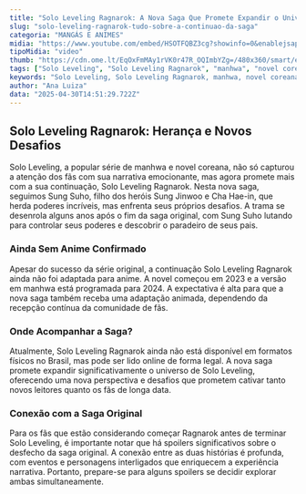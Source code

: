 ```yaml
---
title: "Solo Leveling Ragnarok: A Nova Saga Que Promete Expandir o Universo do Manhwa"
slug: "solo-leveling-ragnarok-tudo-sobre-a-continuao-da-saga"
categoria: "MANGÁS E ANIMES"
midia: "https://www.youtube.com/embed/HSOTFQBZ3cg?showinfo=0&enablejsapi=1"
tipoMidia: "video"
thumb: "https://cdn.ome.lt/EqOxFmMAy1rVK0r47R_OQImbYZg=/480x360/smart/extras/conteudos/Captura_de_tela_2025-04-30_111537.png"
tags: ["Solo Leveling", "Solo Leveling Ragnarok", "manhwa", "novel coreana", "Sung Suho", "Sung Jinwoo", "Cha Hae-in", "anime", "especial-Solo Leveling"]
keywords: "Solo Leveling, Solo Leveling Ragnarok, manhwa, novel coreana, Sung Suho, Sung Jinwoo, Cha Hae-in, anime"
author: "Ana Luiza"
data: "2025-04-30T14:51:29.722Z"
---
```


## Solo Leveling Ragnarok: Herança e Novos Desafios

Solo Leveling, a popular série de manhwa e novel coreana, não só capturou a atenção dos fãs com sua narrativa emocionante, mas agora promete mais com a sua continuação, Solo Leveling Ragnarok. Nesta nova saga, seguimos Sung Suho, filho dos heróis Sung Jinwoo e Cha Hae-in, que herda poderes incríveis, mas enfrenta seus próprios desafios. A trama se desenrola alguns anos após o fim da saga original, com Sung Suho lutando para controlar seus poderes e descobrir o paradeiro de seus pais.

### Ainda Sem Anime Confirmado

Apesar do sucesso da série original, a continuação Solo Leveling Ragnarok ainda não foi adaptada para anime. A novel começou em 2023 e a versão em manhwa está programada para 2024. A expectativa é alta para que a nova saga também receba uma adaptação animada, dependendo da recepção contínua da comunidade de fãs.

### Onde Acompanhar a Saga?

Atualmente, Solo Leveling Ragnarok ainda não está disponível em formatos físicos no Brasil, mas pode ser lido online de forma legal. A nova saga promete expandir significativamente o universo de Solo Leveling, oferecendo uma nova perspectiva e desafios que prometem cativar tanto novos leitores quanto os fãs de longa data.

### Conexão com a Saga Original

Para os fãs que estão considerando começar Ragnarok antes de terminar Solo Leveling, é importante notar que há spoilers significativos sobre o desfecho da saga original. A conexão entre as duas histórias é profunda, com eventos e personagens interligados que enriquecem a experiência narrativa. Portanto, prepare-se para alguns spoilers se decidir explorar ambas simultaneamente.